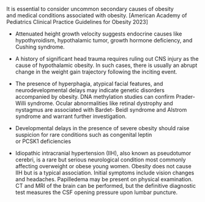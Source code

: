 It is essential to consider uncommon secondary causes of obesity and medical conditions associated with obesity. [American Academy of Pediatrics Clinical Practice Guidelines for Obesity 2023]

- Attenuated height growth velocity suggests endocrine causes like hypothyroidism, hypothalamic tumor, growth hormone deficiency, and Cushing syndrome.

- A history of significant head trauma requires ruling out CNS injury as the cause of hypothalamic obesity. In such cases, there is usually an abrupt change in the weight gain trajectory following the inciting event.

- The presence of hyperphagia, atypical facial features, and neurodevelopmental delays may indicate genetic disorders accompanied by obesity. DNA methylation studies can confirm Prader-Willi syndrome. Ocular abnormalities like retinal dystrophy and nystagmus are associated with Bardet- Beidl syndrome and Alstrom syndrome and warrant further investigation.

- Developmental delays in the presence of severe obesity should raise suspicion for rare conditions such as congenital leptin or PCSK1 deficiencies

- Idiopathic intracranial hypertension (IIH), also known as pseudotumor cerebri, is a rare but serious neurological condition most commonly affecting overweight or obese young women. Obesity does not cause IIH but is a typical association. Initial symptoms include vision changes and headaches. Papilledema may be present on physical examination. CT and MRI of the brain can be performed, but the definitive diagnostic test measures the CSF opening pressure upon lumbar puncture.